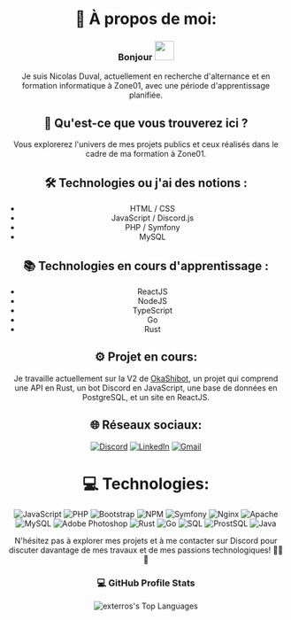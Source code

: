 <div align="center">

# 💫 À propos de moi:
### Bonjour <img src="https://media.giphy.com/media/hvRJCLFzcasrR4ia7z/giphy.gif" width="35"></h1>
Je suis Nicolas Duval, actuellement en recherche d'alternance et en formation informatique à Zone01, avec une période d'apprentissage planifiée.

## 🚀 Qu'est-ce que vous trouverez ici ?
Vous explorerez l'univers de mes projets publics et ceux réalisés dans le cadre de ma formation à Zone01.

## 🛠️ Technologies ou j'ai des notions :
- HTML / CSS
- JavaScript / Discord.js
- PHP / Symfony
- MySQL

## 📚 Technologies en cours d'apprentissage :
- ReactJS
- NodeJS
- TypeScript
- Go
- Rust

## ⚙️ Projet en cours:
Je travaille actuellement sur la V2 de [OkaShibot](https://okashibot.le-grimoire.fr), un projet qui comprend une API en Rust, un bot Discord en JavaScript, une base de données en PostgreSQL, et un site en ReactJS.

## 🌐 Réseaux sociaux:
[![Discord](https://img.shields.io/badge/Discord-%237289DA.svg?logo=discord&logoColor=white)](discord://discordapp.com/users/113380867614773248)
[![LinkedIn](https://img.shields.io/badge/LinkedIn-%230077B5.svg?logo=linkedin&logoColor=white)]([https://www.linkedin.com/in/nicolasduval/](https://www.linkedin.com/in/nicolas-duval-620186131/))
[![Gmail](https://img.shields.io/badge/Gmail-%23EA4335.svg?logo=gmail&logoColor=white)](mailto:nicolas.duva.76250@gmail.com)

# 💻 Technologies:
![JavaScript](https://img.shields.io/badge/javascript-%23323330.svg?style=for-the-badge&logo=javascript&logoColor=%23F7DF1E) ![PHP](https://img.shields.io/badge/php-%777BB4.svg?style=for-the-badge&logo=php&logoColor=white) ![Bootstrap](https://img.shields.io/badge/bootstrap-%23563D7C.svg?style=for-the-badge&logo=bootstrap&logoColor=white) ![NPM](https://img.shields.io/badge/NPM-%23000000.svg?style=for-the-badge&logo=npm&logoColor=white) ![Symfony](https://img.shields.io/badge/symfony-%23000000.svg?style=for-the-badge&logo=symfony&logoColor=white) ![Nginx](https://img.shields.io/badge/nginx-%23009639.svg?style=for-the-badge&logo=nginx&logoColor=white) ![Apache](https://img.shields.io/badge/apache-%23D42029.svg?style=for-the-badge&logo=apache&logoColor=white) ![MySQL](https://img.shields.io/badge/mysql-%2300f.svg?style=for-the-badge&logo=mysql&logoColor=white) ![Adobe Photoshop](https://img.shields.io/badge/adobephotoshop-%2331A8FF.svg?style=for-the-badge&logo=adobephotoshop&logoColor=white) ![Rust](https://img.shields.io/badge/rust-%23000000.svg?style=for-the-badge&logo=rust&logoColor=white) ![Go](https://img.shields.io/badge/go-%2300ADD8.svg?style=for-the-badge&logo=go&logoColor=white) ![SQL](https://img.shields.io/badge/sql-%23000000.svg?style=for-the-badge&logo=sql&logoColor=white) ![ProstSQL](https://img.shields.io/badge/prostsql-%23316192.svg?style=for-the-badge&logo=prostsql&logoColor=white) ![Java](https://img.shields.io/badge/java-%23D02090.svg?style=for-the-badge&logo=java&logoColor=white)

N'hésitez pas à explorer mes projets et à me contacter sur Discord pour discuter davantage de mes travaux et de mes passions technologiques! 👨‍💻🚀

<summary><h3>💻 GitHub Profile Stats</h3></summary>

![exterros's Top Languages](https://github-readme-stats.vercel.app/api/top-langs/?username=exterros&theme=tokyonight&show_icons=true&hide_border=false&layout=compact)

</div>
